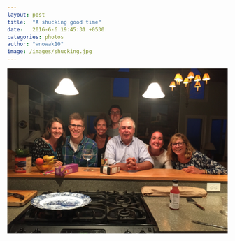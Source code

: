 ```yaml
---
layout: post
title:  "A shucking good time"
date:   2016-6-6 19:45:31 +0530
categories: photos
author: "wnowak10"
image: /images/shucking.jpg
---
```




<a>
	<img src="/images/photos/shucking.jpg" alt="Drawing" style="width: 960; height: 720"/>
</a>